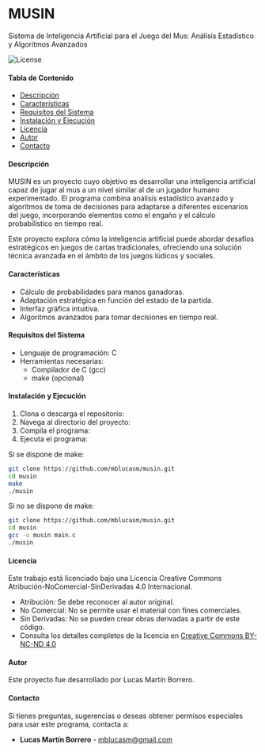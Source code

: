 # MUSIN
Sistema de Inteligencia Artificial para el Juego del Mus: Análisis Estadístico y Algoritmos Avanzados

![License](https://img.shields.io/badge/license-CC--BY--NC--ND-blue)

#### Tabla de Contenido
- [Descripción](#descripción)
- [Características](#características)
- [Requisitos del Sistema](#requisitos-del-sistema)
- [Instalación y Ejecución](#instalación-y-ejecución)
- [Licencia](#licencia)
- [Autor](#autor)
- [Contacto](#contacto)

#### Descripción
MUSIN es un proyecto cuyo objetivo es desarrollar una inteligencia artificial capaz de jugar al mus a un nivel similar al de un jugador humano experimentado. El programa combina análisis estadístico avanzado y algoritmos de toma de decisiones para adaptarse a diferentes escenarios del juego, incorporando elementos como el engaño y el cálculo probabilístico en tiempo real.

Este proyecto explora cómo la inteligencia artificial puede abordar desafíos estratégicos en juegos de cartas tradicionales, ofreciendo una solución técnica avanzada en el ámbito de los juegos lúdicos y sociales.

#### Características
- Cálculo de probabilidades para manos ganadoras.
- Adaptación estratégica en función del estado de la partida.
- Interfaz gráfica intuitiva.
- Algoritmos avanzados para tomar decisiones en tiempo real.

#### Requisitos del Sistema
- Lenguaje de programación: C
- Herramientas necesarias:
    - Compilador de C (gcc)
    - make (opcional)

#### Instalación y Ejecución

1. Clona o descarga el repositorio:
2. Navega al directorio del proyecto:
3. Compila el programa:
4. Ejecuta el programa:

Si se dispone de make:

```bash
git clone https://github.com/mblucasm/musin.git
cd musin
make
./musin
```

Si no se dispone de make:
```bash
git clone https://github.com/mblucasm/musin.git
cd musin
gcc -o musin main.c
./musin
```

#### Licencia
Este trabajo está licenciado bajo una Licencia Creative Commons Atribución-NoComercial-SinDerivadas 4.0 Internacional.

- Atribución: Se debe reconocer al autor original.
- No Comercial: No se permite usar el material con fines comerciales.
- Sin Derivadas: No se pueden crear obras derivadas a partir de este código.
- Consulta los detalles completos de la licencia en [Creative Commons BY-NC-ND 4.0](https://creativecommons.org/licenses/by-nc-nd/4.0/)

#### Autor
Este proyecto fue desarrollado por Lucas Martín Borrero.

#### Contacto
Si tienes preguntas, sugerencias o deseas obtener permisos especiales para usar este programa, contacta a:
- **Lucas Martín Borrero** - mblucasm@gmail.com